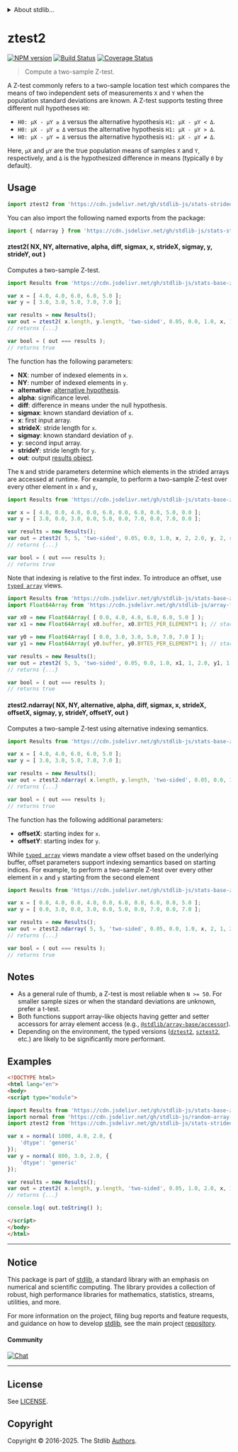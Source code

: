 <!--

@license Apache-2.0

Copyright (c) 2025 The Stdlib Authors.

Licensed under the Apache License, Version 2.0 (the "License");
you may not use this file except in compliance with the License.
You may obtain a copy of the License at

   http://www.apache.org/licenses/LICENSE-2.0

Unless required by applicable law or agreed to in writing, software
distributed under the License is distributed on an "AS IS" BASIS,
WITHOUT WARRANTIES OR CONDITIONS OF ANY KIND, either express or implied.
See the License for the specific language governing permissions and
limitations under the License.

-->

<!-- lint disable max-heading-length -->


<details>
  <summary>
    About stdlib...
  </summary>
  <p>We believe in a future in which the web is a preferred environment for numerical computation. To help realize this future, we've built stdlib. stdlib is a standard library, with an emphasis on numerical and scientific computation, written in JavaScript (and C) for execution in browsers and in Node.js.</p>
  <p>The library is fully decomposable, being architected in such a way that you can swap out and mix and match APIs and functionality to cater to your exact preferences and use cases.</p>
  <p>When you use stdlib, you can be absolutely certain that you are using the most thorough, rigorous, well-written, studied, documented, tested, measured, and high-quality code out there.</p>
  <p>To join us in bringing numerical computing to the web, get started by checking us out on <a href="https://github.com/stdlib-js/stdlib">GitHub</a>, and please consider <a href="https://opencollective.com/stdlib">financially supporting stdlib</a>. We greatly appreciate your continued support!</p>
</details>

# ztest2

[![NPM version][npm-image]][npm-url] [![Build Status][test-image]][test-url] [![Coverage Status][coverage-image]][coverage-url] <!-- [![dependencies][dependencies-image]][dependencies-url] -->

> Compute a two-sample Z-test.

<section class="intro">

A Z-test commonly refers to a two-sample location test which compares the means of two independent sets of measurements `X` and `Y` when the population standard deviations are known. A Z-test supports testing three different null hypotheses `H0`:

-   `H0: μX - μY ≥ Δ` versus the alternative hypothesis `H1: μX - μY < Δ`.
-   `H0: μX - μY ≤ Δ` versus the alternative hypothesis `H1: μX - μY > Δ`.
-   `H0: μX - μY = Δ` versus the alternative hypothesis `H1: μX - μY ≠ Δ`.

Here, `μX` and `μY` are the true population means of samples `X` and `Y`, respectively, and `Δ` is the hypothesized difference in means (typically `0` by default).

</section>

<!-- /.intro -->



<section class="usage">

## Usage

```javascript
import ztest2 from 'https://cdn.jsdelivr.net/gh/stdlib-js/stats-strided-ztest2@esm/index.mjs';
```

You can also import the following named exports from the package:

```javascript
import { ndarray } from 'https://cdn.jsdelivr.net/gh/stdlib-js/stats-strided-ztest2@esm/index.mjs';
```

#### ztest2( NX, NY, alternative, alpha, diff, sigmax, x, strideX, sigmay, y, strideY, out )

Computes a two-sample Z-test.

```javascript
import Results from 'https://cdn.jsdelivr.net/gh/stdlib-js/stats-base-ztest-two-sample-results-float64@esm/index.mjs';

var x = [ 4.0, 4.0, 6.0, 6.0, 5.0 ];
var y = [ 3.0, 3.0, 5.0, 7.0, 7.0 ];

var results = new Results();
var out = ztest2( x.length, y.length, 'two-sided', 0.05, 0.0, 1.0, x, 1, 2.0, y, 1, results );
// returns {...}

var bool = ( out === results );
// returns true
```

The function has the following parameters:

-   **NX**: number of indexed elements in `x`.
-   **NY**: number of indexed elements in `y`.
-   **alternative**: [alternative hypothesis][@stdlib/stats/base/ztest/alternatives].
-   **alpha**: significance level.
-   **diff**: difference in means under the null hypothesis.
-   **sigmax**: known standard deviation of `x`.
-   **x**: first input array.
-   **strideX**: stride length for `x`.
-   **sigmay**: known standard deviation of `y`.
-   **y**: second input array.
-   **strideY**: stride length for `y`.
-   **out**: output [results object][@stdlib/stats/base/ztest/two-sample/results/float64].

The `N` and stride parameters determine which elements in the strided arrays are accessed at runtime. For example, to perform a two-sample Z-test over every other element in `x` and `y`,

```javascript
import Results from 'https://cdn.jsdelivr.net/gh/stdlib-js/stats-base-ztest-two-sample-results-float64@esm/index.mjs';

var x = [ 4.0, 0.0, 4.0, 0.0, 6.0, 0.0, 6.0, 0.0, 5.0, 0.0 ];
var y = [ 3.0, 0.0, 3.0, 0.0, 5.0, 0.0, 7.0, 0.0, 7.0, 0.0 ];

var results = new Results();
var out = ztest2( 5, 5, 'two-sided', 0.05, 0.0, 1.0, x, 2, 2.0, y, 2, results );
// returns {...}

var bool = ( out === results );
// returns true
```

Note that indexing is relative to the first index. To introduce an offset, use [`typed array`][mdn-typed-array] views.

<!-- eslint-disable stdlib/capitalized-comments -->

```javascript
import Results from 'https://cdn.jsdelivr.net/gh/stdlib-js/stats-base-ztest-two-sample-results-float64@esm/index.mjs';
import Float64Array from 'https://cdn.jsdelivr.net/gh/stdlib-js/array-float64@esm/index.mjs';

var x0 = new Float64Array( [ 0.0, 4.0, 4.0, 6.0, 6.0, 5.0 ] );
var x1 = new Float64Array( x0.buffer, x0.BYTES_PER_ELEMENT*1 ); // start at 2nd element

var y0 = new Float64Array( [ 0.0, 3.0, 3.0, 5.0, 7.0, 7.0 ] );
var y1 = new Float64Array( y0.buffer, y0.BYTES_PER_ELEMENT*1 ); // start at 2nd element

var results = new Results();
var out = ztest2( 5, 5, 'two-sided', 0.05, 0.0, 1.0, x1, 1, 2.0, y1, 1, results );
// returns {...}

var bool = ( out === results );
// returns true
```

#### ztest2.ndarray( NX, NY, alternative, alpha, diff, sigmax, x, strideX, offsetX, sigmay, y, strideY, offsetY, out )

Computes a two-sample Z-test using alternative indexing semantics.

```javascript
import Results from 'https://cdn.jsdelivr.net/gh/stdlib-js/stats-base-ztest-two-sample-results-float64@esm/index.mjs';

var x = [ 4.0, 4.0, 6.0, 6.0, 5.0 ];
var y = [ 3.0, 3.0, 5.0, 7.0, 7.0 ];

var results = new Results();
var out = ztest2.ndarray( x.length, y.length, 'two-sided', 0.05, 0.0, 1.0, x, 1, 0, 2.0, y, 1, 0, results );
// returns {...}

var bool = ( out === results );
// returns true
```

The function has the following additional parameters:

-   **offsetX**: starting index for `x`.
-   **offsetY**: starting index for `y`.

While [`typed array`][mdn-typed-array] views mandate a view offset based on the underlying buffer, offset parameters support indexing semantics based on starting indices. For example, to perform a two-sample Z-test over every other element in `x` and `y` starting from the second element

```javascript
import Results from 'https://cdn.jsdelivr.net/gh/stdlib-js/stats-base-ztest-two-sample-results-float64@esm/index.mjs';

var x = [ 0.0, 4.0, 0.0, 4.0, 0.0, 6.0, 0.0, 6.0, 0.0, 5.0 ];
var y = [ 0.0, 3.0, 0.0, 3.0, 0.0, 5.0, 0.0, 7.0, 0.0, 7.0 ];

var results = new Results();
var out = ztest2.ndarray( 5, 5, 'two-sided', 0.05, 0.0, 1.0, x, 2, 1, 2.0, y, 2, 1, results );
// returns {...}

var bool = ( out === results );
// returns true
```

</section>

<!-- /.usage -->

<section class="notes">

## Notes

-   As a general rule of thumb, a Z-test is most reliable when `N >= 50`. For smaller sample sizes or when the standard deviations are unknown, prefer a t-test.
-   Both functions support array-like objects having getter and setter accessors for array element access (e.g., [`@stdlib/array-base/accessor`][@stdlib/array/base/accessor]).
-   Depending on the environment, the typed versions ([`dztest2`][@stdlib/stats/strided/dztest2], [`sztest2`][@stdlib/stats/strided/sztest2], etc.) are likely to be significantly more performant.

</section>

<!-- /.notes -->

<section class="examples">

## Examples

<!-- eslint no-undef: "error" -->

```html
<!DOCTYPE html>
<html lang="en">
<body>
<script type="module">

import Results from 'https://cdn.jsdelivr.net/gh/stdlib-js/stats-base-ztest-two-sample-results-float64@esm/index.mjs';
import normal from 'https://cdn.jsdelivr.net/gh/stdlib-js/random-array-normal@esm/index.mjs';
import ztest2 from 'https://cdn.jsdelivr.net/gh/stdlib-js/stats-strided-ztest2@esm/index.mjs';

var x = normal( 1000, 4.0, 2.0, {
    'dtype': 'generic'
});
var y = normal( 800, 3.0, 2.0, {
    'dtype': 'generic'
});

var results = new Results();
var out = ztest2( x.length, y.length, 'two-sided', 0.05, 1.0, 2.0, x, 1, 2.0, y, 1, results );
// returns {...}

console.log( out.toString() );

</script>
</body>
</html>
```

</section>

<!-- /.examples -->

<section class="references">

</section>

<!-- /.references -->

<!-- Section for related `stdlib` packages. Do not manually edit this section, as it is automatically populated. -->

<section class="related">

</section>

<!-- /.related -->

<!-- Section for all links. Make sure to keep an empty line after the `section` element and another before the `/section` close. -->


<section class="main-repo" >

* * *

## Notice

This package is part of [stdlib][stdlib], a standard library with an emphasis on numerical and scientific computing. The library provides a collection of robust, high performance libraries for mathematics, statistics, streams, utilities, and more.

For more information on the project, filing bug reports and feature requests, and guidance on how to develop [stdlib][stdlib], see the main project [repository][stdlib].

#### Community

[![Chat][chat-image]][chat-url]

---

## License

See [LICENSE][stdlib-license].


## Copyright

Copyright &copy; 2016-2025. The Stdlib [Authors][stdlib-authors].

</section>

<!-- /.stdlib -->

<!-- Section for all links. Make sure to keep an empty line after the `section` element and another before the `/section` close. -->

<section class="links">

[npm-image]: http://img.shields.io/npm/v/@stdlib/stats-strided-ztest2.svg
[npm-url]: https://npmjs.org/package/@stdlib/stats-strided-ztest2

[test-image]: https://github.com/stdlib-js/stats-strided-ztest2/actions/workflows/test.yml/badge.svg?branch=main
[test-url]: https://github.com/stdlib-js/stats-strided-ztest2/actions/workflows/test.yml?query=branch:main

[coverage-image]: https://img.shields.io/codecov/c/github/stdlib-js/stats-strided-ztest2/main.svg
[coverage-url]: https://codecov.io/github/stdlib-js/stats-strided-ztest2?branch=main

<!--

[dependencies-image]: https://img.shields.io/david/stdlib-js/stats-strided-ztest2.svg
[dependencies-url]: https://david-dm.org/stdlib-js/stats-strided-ztest2/main

-->

[chat-image]: https://img.shields.io/gitter/room/stdlib-js/stdlib.svg
[chat-url]: https://app.gitter.im/#/room/#stdlib-js_stdlib:gitter.im

[stdlib]: https://github.com/stdlib-js/stdlib

[stdlib-authors]: https://github.com/stdlib-js/stdlib/graphs/contributors

[umd]: https://github.com/umdjs/umd
[es-module]: https://developer.mozilla.org/en-US/docs/Web/JavaScript/Guide/Modules

[deno-url]: https://github.com/stdlib-js/stats-strided-ztest2/tree/deno
[deno-readme]: https://github.com/stdlib-js/stats-strided-ztest2/blob/deno/README.md
[umd-url]: https://github.com/stdlib-js/stats-strided-ztest2/tree/umd
[umd-readme]: https://github.com/stdlib-js/stats-strided-ztest2/blob/umd/README.md
[esm-url]: https://github.com/stdlib-js/stats-strided-ztest2/tree/esm
[esm-readme]: https://github.com/stdlib-js/stats-strided-ztest2/blob/esm/README.md
[branches-url]: https://github.com/stdlib-js/stats-strided-ztest2/blob/main/branches.md

[stdlib-license]: https://raw.githubusercontent.com/stdlib-js/stats-strided-ztest2/main/LICENSE

[@stdlib/stats/base/ztest/alternatives]: https://github.com/stdlib-js/stats-base-ztest-alternatives/tree/esm

[@stdlib/stats/base/ztest/two-sample/results/float64]: https://github.com/stdlib-js/stats-base-ztest-two-sample-results-float64/tree/esm

[@stdlib/array/base/accessor]: https://github.com/stdlib-js/array-base-accessor/tree/esm

[@stdlib/stats/strided/dztest2]: https://github.com/stdlib-js/stats-strided-dztest2/tree/esm

[@stdlib/stats/strided/sztest2]: https://github.com/stdlib-js/stats-strided-sztest2/tree/esm

[mdn-typed-array]: https://developer.mozilla.org/en-US/docs/Web/JavaScript/Reference/Global_Objects/TypedArray

</section>

<!-- /.links -->

